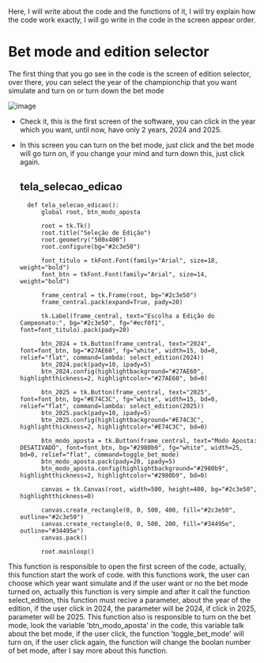 Here, I will write about the code and the functions of it, I will try explain how the code work exactly, I will go write in the code in the screen appear order.

# Bet mode and edition selector
The first thing that you go see in the code is the screen of edition selector, over there, you can select the year of the championchip that you want simulate and turn on or turn down the bet mode

![image](https://github.com/user-attachments/assets/cf9ffe4e-7934-4b59-adf1-67bdc0d01243) 

- Check it, this is the first screen of the software, you can click in the year which you want, until now, have only 2 years, 2024 and 2025.
  
- In this screen you can turn on the bet mode, just click and the bet mode will go turn on, if you change your mind and turn down this, just click again.
  
  tela_selecao_edicao
  ---
		def tela_selecao_edicao():
		    global root, btn_modo_aposta
		
		    root = tk.Tk()
		    root.title("Seleção de Edição")
		    root.geometry("500x400")
		    root.configure(bg="#2c3e50")
		
		    font_titulo = tkFont.Font(family="Arial", size=18, weight="bold")
		    font_btn = tkFont.Font(family="Arial", size=14, weight="bold")
		
		    frame_central = tk.Frame(root, bg="#2c3e50")
		    frame_central.pack(expand=True, pady=20)
		
		    tk.Label(frame_central, text="Escolha a Edição do Campeonato:", bg="#2c3e50", fg="#ecf0f1", font=font_titulo).pack(pady=20)
		
		    btn_2024 = tk.Button(frame_central, text="2024", font=font_btn, bg="#27AE60", fg="white", width=15, bd=0, relief="flat", command=lambda: select_edition(2024))
		    btn_2024.pack(pady=10, ipady=5)
		    btn_2024.config(highlightbackground="#27AE60", highlightthickness=2, highlightcolor="#27AE60", bd=0)
		
		    btn_2025 = tk.Button(frame_central, text="2025", font=font_btn, bg="#E74C3C", fg="white", width=15, bd=0, relief="flat", command=lambda: select_edition(2025))
		    btn_2025.pack(pady=10, ipady=5)
		    btn_2025.config(highlightbackground="#E74C3C", highlightthickness=2, highlightcolor="#E74C3C", bd=0)
		
		    btn_modo_aposta = tk.Button(frame_central, text="Modo Aposta: DESATIVADO", font=font_btn, bg="#2980b9", fg="white", width=25, bd=0, relief="flat", command=toggle_bet_mode)
		    btn_modo_aposta.pack(pady=20, ipady=5)
		    btn_modo_aposta.config(highlightbackground="#2980b9", highlightthickness=2, highlightcolor="#2980b9", bd=0)
		
		    canvas = tk.Canvas(root, width=500, height=400, bg="#2c3e50", highlightthickness=0)
  
		    canvas.create_rectangle(0, 0, 500, 400, fill="#2c3e50", outline="#2c3e50")
		    canvas.create_rectangle(0, 0, 500, 200, fill="#34495e", outline="#34495e")
		    canvas.pack()
		
		    root.mainloop()

This function is responsible to open the first screen of the code, actually, this function start the work of code. with this functions work, the user can choose which year want simulate and if the user want or no the bet mode turned on, actually this function is very simple and after it call the function select_edition, this function must recive a parameter, about the year of the edition, if the user click in 2024, the parameter will be 2024, if click in 2025, parameter will be 2025.
This function also is responsible to turn on the bet mode, look the variable 'btn_modo_aposta' in the code, this variable talk about the bet mode, if the user click, the function 'toggle_bet_mode' will turn on, if the user click again, the function will change the boolan number of bet mode, after I say more about this function.

